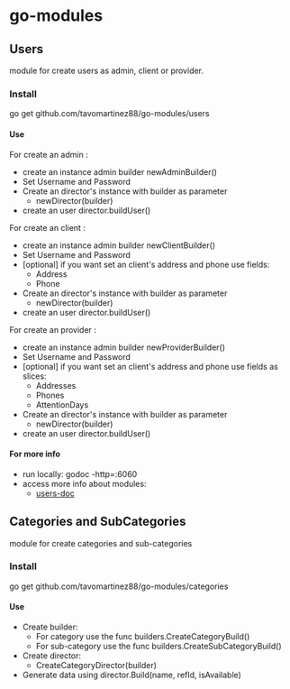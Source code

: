 # go-modules

## Users
module for create users as admin, client or provider.

### Install
go get github.com/tavomartinez88/go-modules/users

#### Use
For create an admin :
- create an instance admin builder newAdminBuilder()
- Set Username and Password
- Create an director's instance with builder as parameter
    - newDirector(builder)
- create an user director.buildUser()

For create an client :
- create an instance admin builder newClientBuilder()
- Set Username and Password
- [optional] if you want set an client's address and phone use fields:
    - Address
    - Phone 
- Create an director's instance with builder as parameter
    - newDirector(builder)
- create an user director.buildUser()   

For create an provider :
- create an instance admin builder newProviderBuilder()
- Set Username and Password
- [optional] if you want set an client's address and phone use fields as slices:
    - Addresses
    - Phones 
    - AttentionDays
- Create an director's instance with builder as parameter
    - newDirector(builder)
- create an user director.buildUser()  

#### For more info
- run locally: godoc -http=:6060
- access more info about modules:
    -  [users-doc](http://localhost:6060/pkg/github.com/tavomartinez88/go-modules/users/)    
    
## Categories and SubCategories
module for create categories and sub-categories

### Install
go get github.com/tavomartinez88/go-modules/categories   

#### Use
- Create builder:
    - For category use the func builders.CreateCategoryBuild()
    - For sub-category use the func builders.CreateSubCategoryBuild()
- Create director:
    - CreateCategoryDirector(builder)
- Generate data using director.Build(name, refId, isAvailable)
        
